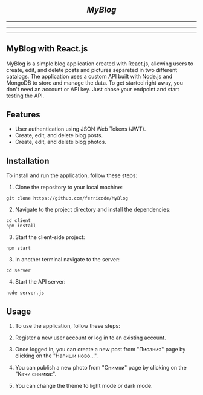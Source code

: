 
***<h2 style="text-align: center;">MyBlog</h2>***

***
***
***

## MyBlog with React.js

MyBlog is a simple blog application created with React.js, allowing users to create, edit, and delete posts and pictures separeted in two different catalogs. The application uses a custom API built with Node.js and MongoDB to store and manage the data.
To get started right away, you don't need an account or API key. Just chose your endpoint and start testing the API.

## Features
- User authentication using JSON Web Tokens (JWT).
- Create, edit, and delete blog posts.
- Create, edit, and delete blog photos.

## Installation
To install and run the application, follow these steps:

1. Clone the repository to your local machine:
```console
git clone https://github.com/ferricode/MyBlog
```
2. Navigate to the project directory and install the dependencies:
```console
cd client
npm install
```
3. Start the client-side project:
```console
npm start
```
3. In another terminal navigate to the server:
```console
cd server
```
4. Start the API server:
```console
node server.js
```

## Usage
1. To use the application, follow these steps:

2. Register a new user account or log in to an existing account.

3. Once logged in, you can create a new post from "Писания" page by clicking on the "Напиши ново...".
4. You can publish a new photo from "Снимки" page by clicking on the "Качи снимка:".
5. You can change the theme to light mode or dark mode. 



